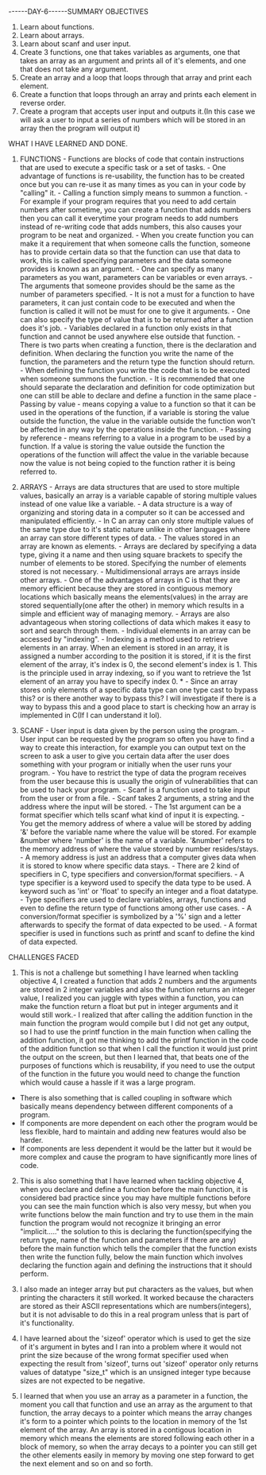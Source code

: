 ------DAY-6------SUMMARY
OBJECTIVES
1. Learn about functions.
2. Learn about arrays.
3. Learn about scanf and user input.
4. Create 3 functions, one that takes variables as arguments, one that takes an array as an argument and prints all of it's elements, and one that does not take any argument.
5. Create an array and a loop that loops through that array and print each element.
6. Create a function that loops through an array and prints each element in reverse order.
7. Create a program that accepts user input and outputs it.(In this case we will ask a user to input a series of numbers which will be stored in an array then the program will output it)

WHAT I HAVE LEARNED AND DONE.
1. FUNCTIONS - Functions are blocks of code that contain instructions that are used to execute a specific task or a set of tasks.
             - One advantage of functions is re-usability, the function has to be created once but you can re-use it as many times as you can in your code by "calling" it. 
             - Calling a function simply means to summon a function. 
             - For example if your program requires that you need to add certain numbers after sometime, you can create a function that adds numbers then you can call it everytime your program needs to add numbers instead of re-writing code that adds numbers, this also causes your program to be neat and organized. 
             - When you create function you can make it a requirement that when someone calls the function, someone has to provide certain data so that the function can use that data to work, this is called specifying parameters and the data someone provides is known as an argument.
             - One can specify as many parameters as you want, parameters can be variables or even arrays.
             - The arguments that someone provides should be the same as the number of parameters specified.
             - It is not a must for a function to have parameters, it can just contain code to be executed and when the function is called it will not be must for one to give it arguments.
             - One can also specify the type of value that is to be returned after a function does it's job.
             - Variables declared in a function only exists in that function and cannot be used anywhere else outside that function.
             - There is two parts when creating a function, there is the declaration and definition. When declaring the function you write the name of the function, the parameters and the return type the function should return.
             - When defining the function you write the code that is to be executed when someone summons the function.
             - It is recommended that one should separate the declaration and definition for code optimization but one can still be able to declare and define a function in the same place
             - Passing by value - means copying a value to a function so that it can be used in the operations of the function, if a variable is storing the value outside the function, the value in the variable outside the function won't be affected in any way by the operations inside the function.
             - Passing by reference - means referring to a value in a program to be used by a function. If a value is storing the value outside the function the operations of the function will affect the value in the variable because now the value is not being copied to the function rather it is being referred to.

2. ARRAYS    - Arrays are data structures that are used to store multiple values, basically an array is a variable capable of storing multiple values instead of one value like a variable.
             - A data structure is a way of organizing and storing data in a computer so it can be accessed and manipulated efficiently.
             - In C an array can only store multiple values of the same type due to it's static nature unlike in other languages where an array can store different types of data.
             - The values stored in an array are known as elements.
             - Arrays are declared by specifying a data type, giving it a name and then using square brackets to specify the number of elements to be stored. Specifying the number of elements stored is not necessary.
             - Multidimensional arrays are arrays inside other arrays.
             - One of the advantages of arrays in C is that they are memory efficient because they are stored in contiguous memory locations which basically means the elements(values) in the array are stored sequentially(one after the other) in memory which results in a simple and efficient way of managing memory.
             - Arrays are also advantageous when storing collections of data which makes it easy to sort and search through them.
             - Individual elements in an array can be accessed by "indexing".
             - Indexing is a method used to retrieve elements in an array. When an element is stored in an array, it is assigned a number according to the position it is stored, if it is the first element of the array, it's index is 0, the second element's index is 1. This is the principle used in array indexing, so if you want to retrieve the 1st element of an array you have to specify index 0.
            * - Since an array stores only elements of a specific data type can one type cast to bypass this? or is there another way to bypass this? I will investigate if there is a way to bypass this and a good place to start is checking how an array is implemented in C(If I can understand it lol). 

3. SCANF     - User input is data given by the person using the program.
             - User input can be requested by the program so often you have to find a way to create this interaction, for example you can output text on the screen to ask a user to give you certain data after the user does something with your program or initially when the user runs your program.
             - You have to restrict the type of data the program receives from the user because this is usually the origin of vulnerabilities that can be used to hack your program.
             - Scanf is a function used to take input from the user or from a file.
             - Scanf takes 2 arguments, a string and the address where the input will be stored.
             - The 1st argument can be a format specifier which tells scanf what kind of input it is expecting.
             - You get the memory address of where a value will be stored by adding '&' before the variable name where the value will be stored. For example &number where 'number' is the name of a variable. '&number' refers to the memory address of where the value stored by number resides/stays.
             - A memory address is just an address that a computer gives data when it is stored to know where specific data stays.
             - There are 2 kind of specifiers in C, type specifiers and conversion/format specifiers.
             - A type specifier is a keyword used to specify the data type to be used. A keyword such as 'int' or 'float' to specify an integer and a float datatype.
             - Type specifiers are used to declare variables, arrays, functions and even to define the return type of functions among other use cases.
             - A conversion/format specifier is symbolized by a '%' sign and a letter afterwards to specify the format of data expected to be used.
             - A format specifier is used in functions such as printf and scanf to define the kind of data expected.

 CHALLENGES FACED

1. This is not a challenge but something I have learned when tackling objective 4, I created a function that adds 2 numbers and the arguments are stored in 2 integer variables and also the function returns an integer value, I realized you can juggle with types within a function, you can make the function return a float but put in integer arguments and it would still work.- I realized that after calling the addition function in the main function the program would compile but I did not get any output, so I had to use the printf function in the main function when calling the addition function, it got me thinking to add the printf function in the code of the addition function so that when I call the function it would just print the output on the screen, but then I learned that, that beats one of the purposes of functions which is reusability, if you need to use the output of the function in the future you would need to change the function which would cause a hassle if it was a large program.
 - There is also something that is called coupling in software which basically means dependency between different components of a program.
 - If components are more dependent on each other the program would be less flexible, hard to maintain and adding new features would also be harder.
 - If components are less dependent it would be the latter but it would be more complex and cause the program to have significantly more lines of code.

2. This is also something that I have learned when tackling objective 4, when you declare and define a function before the main function, it is considered bad practice since you may have multiple functions before you can see the main function which is also very messy, but when you write functions below the main function and try to use them in the main function the program would not recognize it bringing an error "implicit....." the solution to this is declaring the function(specifying the return type, name of the function and parameters if there are any) before the main function which tells the compiler that the function exists then write the function fully, below the main function which involves declaring the function again and defining the instructions that it should perform. 

3. I also made an integer array but put characters as the values, but when printing the characters it still worked. It worked because the characters are stored as their ASCII representations which are numbers(integers), but it is not advisable to do this in a real program unless that is part of it's functionality.

4. I have learned about the 'sizeof' operator which is used to get the size of it's argument in bytes and I ran into a problem where it would not print the size because of the wrong format specifier used when expecting the result from 'sizeof', turns out 'sizeof' operator only returns values of datatype "size_t" which is an unsigned integer type because sizes are not expected to be negative.

5. I learned that when you use an array as a parameter in a function, the moment you call that function and use an array as the argument to that function, the array decays to a pointer which means the array changes it's form to a pointer which points to the location in memory of the 1st element of the array. An array is stored in a contigous location in memory which means the elements are stored following each other in a block of memory, so when the array decays to a pointer you can still get the other elements easily in memory by moving one step forward to get the next element and so on and so forth.
